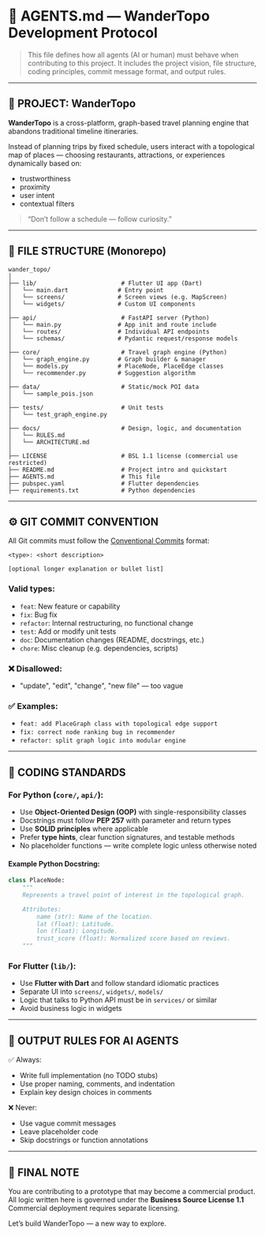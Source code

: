 # 📘 AGENTS.md — WanderTopo Development Protocol

> This file defines how all agents (AI or human) must behave when contributing to this project. It includes the project vision, file structure, coding principles, commit message format, and output rules.

---

## 🧭 PROJECT: WanderTopo

**WanderTopo** is a cross-platform, graph-based travel planning engine that abandons traditional timeline itineraries.

Instead of planning trips by fixed schedule, users interact with a topological map of places — choosing restaurants, attractions, or experiences dynamically based on:
- trustworthiness
- proximity
- user intent
- contextual filters

> “Don’t follow a schedule — follow curiosity.”

---

## 📁 FILE STRUCTURE (Monorepo)

```
wander_topo/
│
├── lib/                        # Flutter UI app (Dart)
│   └── main.dart              # Entry point
│   └── screens/               # Screen views (e.g. MapScreen)
│   └── widgets/               # Custom UI components
│
├── api/                        # FastAPI server (Python)
│   └── main.py                # App init and route include
│   └── routes/                # Individual API endpoints
│   └── schemas/               # Pydantic request/response models
│
├── core/                       # Travel graph engine (Python)
│   └── graph_engine.py        # Graph builder & manager
│   └── models.py              # PlaceNode, PlaceEdge classes
│   └── recommender.py         # Suggestion algorithm
│
├── data/                       # Static/mock POI data
│   └── sample_pois.json
│
├── tests/                      # Unit tests
│   └── test_graph_engine.py
│
├── docs/                       # Design, logic, and documentation
│   └── RULES.md
│   └── ARCHITECTURE.md
│
├── LICENSE                     # BSL 1.1 license (commercial use restricted)
├── README.md                   # Project intro and quickstart
├── AGENTS.md                   # This file
├── pubspec.yaml                # Flutter dependencies
├── requirements.txt            # Python dependencies
```

---

## ⚙️ GIT COMMIT CONVENTION

All Git commits must follow the [Conventional Commits](https://www.conventionalcommits.org) format:

```
<type>: <short description>

[optional longer explanation or bullet list]
```

### Valid types:
- `feat`:     New feature or capability
- `fix`:      Bug fix
- `refactor`: Internal restructuring, no functional change
- `test`:     Add or modify unit tests
- `doc`:      Documentation changes (README, docstrings, etc.)
- `chore`:    Misc cleanup (e.g. dependencies, scripts)

### ❌ Disallowed:
- "update", "edit", "change", "new file" — too vague

### ✅ Examples:
- `feat: add PlaceGraph class with topological edge support`
- `fix: correct node ranking bug in recommender`
- `refactor: split graph logic into modular engine`

---

## 🧠 CODING STANDARDS

### For Python (`core/`, `api/`):
- Use **Object-Oriented Design (OOP)** with single-responsibility classes
- Docstrings must follow **PEP 257** with parameter and return types
- Use **SOLID principles** where applicable
- Prefer **type hints**, clear function signatures, and testable methods
- No placeholder functions — write complete logic unless otherwise noted

#### Example Python Docstring:
```python
class PlaceNode:
    """
    Represents a travel point of interest in the topological graph.

    Attributes:
        name (str): Name of the location.
        lat (float): Latitude.
        lon (float): Longitude.
        trust_score (float): Normalized score based on reviews.
    """
```

### For Flutter (`lib/`):
- Use **Flutter with Dart** and follow standard idiomatic practices
- Separate UI into `screens/`, `widgets/`, `models/`
- Logic that talks to Python API must be in `services/` or similar
- Avoid business logic in widgets

---

## 🧾 OUTPUT RULES FOR AI AGENTS

✅ Always:
- Write full implementation (no TODO stubs)
- Use proper naming, comments, and indentation
- Explain key design choices in comments

❌ Never:
- Use vague commit messages
- Leave placeholder code
- Skip docstrings or function annotations

---

## 📣 FINAL NOTE

You are contributing to a prototype that may become a commercial product.  
All logic written here is governed under the **Business Source License 1.1**  
Commercial deployment requires separate licensing.

Let’s build WanderTopo — a new way to explore.

